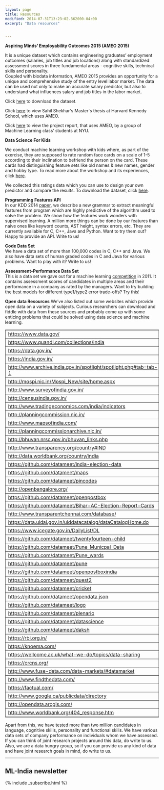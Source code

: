 ```yaml
---
layout: page
title: Resources
modified: 2014-07-31T13:23:02.362000-04:00
excerpt: "Data resources"


---
```


**Aspiring Minds’ Employability Outcomes 2015 (AMEO 2015)**  

It is a unique dataset which contains engineering graduates’ employment
outcomes (salaries, job titles and job locations) along with standardized
assessment scores in three fundamental areas - cognitive skills, technical
skills and personality.  
Coupled with biodata information, AMEO 2015 provides an opportunity for
a unique and comprehensive study of the entry level labor market. The data can
be used not only to make an accurate salary predictor, but also to understand
what influences salary and job titles in the labor market.

Click [here](http://research.aspiringminds.com/wp-content/uploads/2016/05/datachallenge_cods2016.zip) to download the dataset.  
  
Click [here](http://research.aspiringminds.com/wp-content/uploads/2016/06/Shekhar_Putting-India-to-Work.pdf) to view Sahil Shekhar's Master's thesis at Harvard
Kennedy School, which uses AMEO.

Click [here](http://research.aspiringminds.com/wp-content/uploads/2016/06/TEAM-DS-Final_report.pdf) to view the project report, that uses AMEO, by a
group of Machine Learning class’ students at NYU.

**Data Science For Kids**   

We conduct machine learning workshop with kids where, as part of the exercise,
they are supposed to rate random face cards on a scale of 1-5 according to
their inclination to befriend the person on the card. These cards had
distinguishing feature sets like old names & new names, gender and hobby
type. To read more about the workshop and its experiences, click [here](http://www.datasciencekids.org/).   

We collected this ratings data which you can use to design your own predictor
and compare the results. To download the dataset, click [here](https://drive.google.com/folderview?id=0B5e-wnFrLgTEUm9jaDc2ODV5Z3M&usp=sharing).  
  
**Programming Features API**  
In our KDD 2014 [paper](http://research.aspiringminds.com/publications/), we describe a new grammar to extract meaningful features
from program which are highly predictive of the algorithm used to solve the
problem. We show how the features work wonders with supervised learning. A
million more things can be done by our features than naive ones like keyword
counts, AST height, syntax errors, etc. They are currently available for C,
C++, Java and Python. Want to try them out? Happy to provide an API.
Write to us!

**Code Data Set**  
We have a data set
of more than 100,000 codes in C, C++ and Java. We also have data sets of human
graded codes in C and Java for various problems. Want to play with it? Write to
us!

**Assessment-Performance Data Set**  
This is a data set we gave out for a machine learning [competition](http://www.aspiringminds.in/mlCompetition/) in 2011.
It contains assessment scores of candidates in multiple areas and their
performance in a company as rated by the managers. Want to try building the
best models for different type1/type2 error trade-offs? Try this!  
  
**Open data Resources**
We’ve also listed out some websites which provide open data on a variety of
subjects. Curious researchers can download and fiddle with data from these sources
and probably come up with some enticing problems that could be solved using
data science and machine learning.  

<table dir="ltr" border="1" cellspacing="0" cellpadding="0"><colgroup><col width="502" /></colgroup>
<tbody>
<tr>
<td data-sheets-value="{&quot;1&quot;:2,&quot;2&quot;:&quot;https://www.data.gov/&quot;}"><a class="in-cell-link" href="https://www.data.gov/" target="_blank">https://www.data.gov/</a></td>
</tr>
<tr>
<td data-sheets-value="{&quot;1&quot;:2,&quot;2&quot;:&quot;https://www.quandl.com/collections/india&quot;}"><a class="in-cell-link" href="https://www.quandl.com/collections/india" target="_blank">https://www.quandl.com/collections/india</a></td>
</tr>
<tr>
<td data-sheets-value="{&quot;1&quot;:2,&quot;2&quot;:&quot;https://data.gov.in/&quot;}"><a class="in-cell-link" href="https://data.gov.in/" target="_blank">https://data.gov.in/</a></td>
</tr>
<tr>
<td data-sheets-value="{&quot;1&quot;:2,&quot;2&quot;:&quot;https://india.gov.in/&quot;}"><a class="in-cell-link" href="https://india.gov.in/" target="_blank">https://india.gov.in/</a></td>
</tr>
<tr>
<td data-sheets-value="{&quot;1&quot;:2,&quot;2&quot;:&quot;http://www.archive.india.gov.in/spotlight/spotlight.php#tab=tab-1&quot;}"><a class="in-cell-link" href="http://www.archive.india.gov.in/spotlight/spotlight.php#tab=tab-1" target="_blank">http://www.archive.india.gov.in/spotlight/spotlight.php#tab=tab-1</a></td>
</tr>
<tr>
<td data-sheets-value="{&quot;1&quot;:2,&quot;2&quot;:&quot;http://mospi.nic.in/Mospi_New/site/home.aspx&quot;}"><a class="in-cell-link" href="http://mospi.nic.in/Mospi_New/site/home.aspx" target="_blank">http://mospi.nic.in/Mospi_New/site/home.aspx</a></td>
</tr>
<tr>
<td data-sheets-value="{&quot;1&quot;:2,&quot;2&quot;:&quot;http://www.surveyofindia.gov.in/&quot;}"><a class="in-cell-link" href="http://www.surveyofindia.gov.in/" target="_blank">http://www.surveyofindia.gov.in/</a></td>
</tr>
<tr>
<td data-sheets-value="{&quot;1&quot;:2,&quot;2&quot;:&quot;http://censusindia.gov.in/&quot;}"><a class="in-cell-link" href="http://censusindia.gov.in/" target="_blank">http://censusindia.gov.in/</a></td>
</tr>
<tr>
<td data-sheets-value="{&quot;1&quot;:2,&quot;2&quot;:&quot;http://www.tradingeconomics.com/india/indicators&quot;}"><a class="in-cell-link" href="http://www.tradingeconomics.com/india/indicators" target="_blank">http://www.tradingeconomics.com/india/indicators</a></td>
</tr>
<tr>
<td data-sheets-value="{&quot;1&quot;:2,&quot;2&quot;:&quot;http://planningcommission.nic.in/&quot;}"><a class="in-cell-link" href="http://planningcommission.nic.in/" target="_blank">http://planningcommission.nic.in/</a></td>
</tr>
<tr>
<td data-sheets-value="{&quot;1&quot;:2,&quot;2&quot;:&quot;http://www.mapsofindia.com/&quot;}"><a class="in-cell-link" href="http://www.mapsofindia.com/" target="_blank">http://www.mapsofindia.com/</a></td>
</tr>
<tr>
<td data-sheets-value="{&quot;1&quot;:2,&quot;2&quot;:&quot;http://planningcommissionarchive.nic.in/&quot;}"><a class="in-cell-link" href="http://planningcommissionarchive.nic.in/" target="_blank">http://planningcommissionarchive.nic.in/</a></td>
</tr>
<tr>
<td data-sheets-value="{&quot;1&quot;:2,&quot;2&quot;:&quot;http://bhuvan.nrsc.gov.in/bhuvan_links.php&quot;}"><a class="in-cell-link" href="http://bhuvan.nrsc.gov.in/bhuvan_links.php" target="_blank">http://bhuvan.nrsc.gov.in/bhuvan_links.php</a></td>
</tr>
<tr>
<td data-sheets-value="{&quot;1&quot;:2,&quot;2&quot;:&quot;http://www.transparency.org/country#IND&quot;}"><a class="in-cell-link" href="http://www.transparency.org/country#IND" target="_blank">http://www.transparency.org/country#IND</a></td>
</tr>
<tr>
<td data-sheets-value="{&quot;1&quot;:2,&quot;2&quot;:&quot;http://data.worldbank.org/country/india&quot;}"><a class="in-cell-link" href="http://data.worldbank.org/country/india" target="_blank">http://data.worldbank.org/country/india</a></td>
</tr>
<tr>
<td data-sheets-value="{&quot;1&quot;:2,&quot;2&quot;:&quot;https://github.com/datameet/india-election-data&quot;}"><a class="in-cell-link" href="https://github.com/datameet/india-election-data" target="_blank">https://github.com/datameet/india-election-data</a></td>
</tr>
<tr>
<td data-sheets-value="{&quot;1&quot;:2,&quot;2&quot;:&quot;https://github.com/datameet/maps&quot;}"><a class="in-cell-link" href="https://github.com/datameet/maps" target="_blank">https://github.com/datameet/maps</a></td>
</tr>
<tr>
<td data-sheets-value="{&quot;1&quot;:2,&quot;2&quot;:&quot;https://github.com/datameet/pincodes&quot;}"><a class="in-cell-link" href="https://github.com/datameet/pincodes" target="_blank">https://github.com/datameet/pincodes</a></td>
</tr>
<tr>
<td data-sheets-value="{&quot;1&quot;:2,&quot;2&quot;:&quot;http://openbangalore.org/&quot;}"><a class="in-cell-link" href="http://openbangalore.org/" target="_blank">http://openbangalore.org/</a></td>
</tr>
<tr>
<td data-sheets-value="{&quot;1&quot;:2,&quot;2&quot;:&quot;https://github.com/datameet/openpostbox&quot;}"><a class="in-cell-link" href="https://github.com/datameet/openpostbox" target="_blank">https://github.com/datameet/openpostbox</a></td>
</tr>
<tr>
<td data-sheets-value="{&quot;1&quot;:2,&quot;2&quot;:&quot;https://github.com/datameet/Bihar-AC-Election-Report-Cards&quot;}"><a class="in-cell-link" href="https://github.com/datameet/Bihar-AC-Election-Report-Cards" target="_blank">https://github.com/datameet/Bihar-AC-Election-Report-Cards</a></td>
</tr>
<tr>
<td data-sheets-value="{&quot;1&quot;:2,&quot;2&quot;:&quot;http://www.transparentchennai.com/database/&quot;}"><a class="in-cell-link" href="http://www.transparentchennai.com/database/" target="_blank">http://www.transparentchennai.com/database/</a></td>
</tr>
<tr>
<td data-sheets-value="{&quot;1&quot;:2,&quot;2&quot;:&quot;https://data.uidai.gov.in/uiddatacatalog/dataCatalogHome.do&quot;}"><a class="in-cell-link" href="https://data.uidai.gov.in/uiddatacatalog/dataCatalogHome.do" target="_blank">https://data.uidai.gov.in/uiddatacatalog/dataCatalogHome.do</a></td>
</tr>
<tr>
<td data-sheets-value="{&quot;1&quot;:2,&quot;2&quot;:&quot;https://www.icegate.gov.in/DailyList/DL&quot;}"><a class="in-cell-link" href="https://www.icegate.gov.in/DailyList/DL" target="_blank">https://www.icegate.gov.in/DailyList/DL</a></td>
</tr>
<tr>
<td data-sheets-value="{&quot;1&quot;:2,&quot;2&quot;:&quot;https://github.com/datameet/twentyfourteen-child&quot;}"><a class="in-cell-link" href="https://github.com/datameet/twentyfourteen-child" target="_blank">https://github.com/datameet/twentyfourteen-child</a></td>
</tr>
<tr>
<td data-sheets-value="{&quot;1&quot;:2,&quot;2&quot;:&quot;https://github.com/datameet/Pune_Municpal_Data&quot;}"><a class="in-cell-link" href="https://github.com/datameet/Pune_Municpal_Data" target="_blank">https://github.com/datameet/Pune_Municpal_Data</a></td>
</tr>
<tr>
<td data-sheets-value="{&quot;1&quot;:2,&quot;2&quot;:&quot;https://github.com/datameet/Pune_wards&quot;}"><a class="in-cell-link" href="https://github.com/datameet/Pune_wards" target="_blank">https://github.com/datameet/Pune_wards</a></td>
</tr>
<tr>
<td data-sheets-value="{&quot;1&quot;:2,&quot;2&quot;:&quot;https://github.com/datameet/pune&quot;}"><a class="in-cell-link" href="https://github.com/datameet/pune" target="_blank">https://github.com/datameet/pune</a></td>
</tr>
<tr>
<td data-sheets-value="{&quot;1&quot;:2,&quot;2&quot;:&quot;https://github.com/datameet/openpostboxindia&quot;}"><a class="in-cell-link" href="https://github.com/datameet/openpostboxindia" target="_blank">https://github.com/datameet/openpostboxindia</a></td>
</tr>
<tr>
<td data-sheets-value="{&quot;1&quot;:2,&quot;2&quot;:&quot;https://github.com/datameet/quest2&quot;}"><a class="in-cell-link" href="https://github.com/datameet/quest2" target="_blank">https://github.com/datameet/quest2</a></td>
</tr>
<tr>
<td data-sheets-value="{&quot;1&quot;:2,&quot;2&quot;:&quot;https://github.com/datameet/cricket&quot;}"><a class="in-cell-link" href="https://github.com/datameet/cricket" target="_blank">https://github.com/datameet/cricket</a></td>
</tr>
<tr>
<td data-sheets-value="{&quot;1&quot;:2,&quot;2&quot;:&quot;https://github.com/datameet/opendata.json&quot;}"><a class="in-cell-link" href="https://github.com/datameet/opendata.json" target="_blank">https://github.com/datameet/opendata.json</a></td>
</tr>
<tr>
<td data-sheets-value="{&quot;1&quot;:2,&quot;2&quot;:&quot;https://github.com/datameet/logo&quot;}"><a class="in-cell-link" href="https://github.com/datameet/logo" target="_blank">https://github.com/datameet/logo</a></td>
</tr>
<tr>
<td data-sheets-value="{&quot;1&quot;:2,&quot;2&quot;:&quot;https://github.com/datameet/plenario&quot;}"><a class="in-cell-link" href="https://github.com/datameet/plenario" target="_blank">https://github.com/datameet/plenario</a></td>
</tr>
<tr>
<td data-sheets-value="{&quot;1&quot;:2,&quot;2&quot;:&quot;https://github.com/datameet/datascience&quot;}"><a class="in-cell-link" href="https://github.com/datameet/datascience" target="_blank">https://github.com/datameet/datascience</a></td>
</tr>
<tr>
<td data-sheets-value="{&quot;1&quot;:2,&quot;2&quot;:&quot;https://github.com/datameet/daksh&quot;}"><a class="in-cell-link" href="https://github.com/datameet/daksh" target="_blank">https://github.com/datameet/daksh</a></td>
</tr>
<tr>
<td data-sheets-value="{&quot;1&quot;:2,&quot;2&quot;:&quot;https://rbi.org.in/&quot;}"><a class="in-cell-link" href="https://rbi.org.in/" target="_blank">https://rbi.org.in/</a></td>
</tr>
<tr>
<td data-sheets-value="{&quot;1&quot;:2,&quot;2&quot;:&quot;https://knoema.com/&quot;}"><a class="in-cell-link" href="https://knoema.com/" target="_blank">https://knoema.com/</a></td>
</tr>
<tr>
<td data-sheets-value="{&quot;1&quot;:2,&quot;2&quot;:&quot;https://wellcome.ac.uk/what-we-do/topics/data-sharing&quot;}"><a class="in-cell-link" href="https://wellcome.ac.uk/what-we-do/topics/data-sharing" target="_blank">https://wellcome.ac.uk/what-we-do/topics/data-sharing</a></td>
</tr>
<tr>
<td data-sheets-value="{&quot;1&quot;:2,&quot;2&quot;:&quot;https://crcns.org/&quot;}"><a class="in-cell-link" href="https://crcns.org/" target="_blank">https://crcns.org/</a></td>
</tr>
<tr>
<td data-sheets-value="{&quot;1&quot;:2,&quot;2&quot;:&quot;http://www.fuse-data.com/data-markets/#datamarket&quot;}"><a class="in-cell-link" href="http://www.fuse-data.com/data-markets/#datamarket" target="_blank">http://www.fuse-data.com/data-markets/#datamarket</a></td>
</tr>
<tr>
<td data-sheets-value="{&quot;1&quot;:2,&quot;2&quot;:&quot;http://www.findthedata.com/&quot;}"><a class="in-cell-link" href="http://www.findthedata.com/" target="_blank">http://www.findthedata.com/</a></td>
</tr>
<tr>
<td data-sheets-value="{&quot;1&quot;:2,&quot;2&quot;:&quot;https://factual.com/&quot;}"><a class="in-cell-link" href="https://factual.com/" target="_blank">https://factual.com/</a></td>
</tr>
<tr>
<td data-sheets-value="{&quot;1&quot;:2,&quot;2&quot;:&quot;http://www.google.ca/publicdata/directory&quot;}"><a class="in-cell-link" href="http://www.google.ca/publicdata/directory" target="_blank">http://www.google.ca/publicdata/directory</a></td>
</tr>
<tr>
<td data-sheets-value="{&quot;1&quot;:2,&quot;2&quot;:&quot;http://opendata.arcgis.com/&quot;}"><a class="in-cell-link" href="http://opendata.arcgis.com/" target="_blank">http://opendata.arcgis.com/</a></td>
</tr>
<tr>
<td data-sheets-value="{&quot;1&quot;:2,&quot;2&quot;:&quot;http://www.worldbank.org/404_response.htm&quot;}"><a class="in-cell-link" href="http://www.worldbank.org/404_response.htm" target="_blank">http://www.worldbank.org/404_response.htm</a></td>
</tr>
</tbody>
</table>


Apart from this, we have tested more than two million candidates in language,
cognitive skills, personality and functional skills. We have various data sets
of company performance on individuals whom we have assessed. If you can think
of joint research projects around this data, do write to us.  
Also, we are a data
hungry group, so if you can provide us any kind of data and have joint research
goals in mind, do write to us. 

---

## ML-India newsletter

{% include _subscribe.html %}
